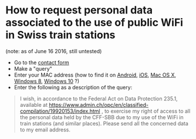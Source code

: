 How to request personal data associated to the use of public WiFi in Swiss train stations
=========================================================================================

(note: as of June 16 2016, still untested)

- Go to the [contact form](http://www.sbb.ch/en/station-services/am-bahnhof/dhl-service-point/free-wifi.html#contact_form)
- Make a "query"
- Enter your MAC address (how to find it on [Android](http://optimum.custhelp.com/app/answers/detail/a_id/2820/~/finding-the-mac-address-on-an-android-phone-or-android-tablet), [iOS](https://help.utk.edu/kb/index2.php?func=show&e=2099), [Mac OS X](http://www.iclarified.com/30929/how-to-find-your-mac-address-in-mac-os-x), [Windows 8](https://kb.wisc.edu/helpdesk/page.php?id=27309), [Windows 10](http://www.laptopmag.com/articles/find-mac-address-windows-10) ?)
- Enter the following as a description of the query:

> I wish, in accordance to the Federal Act on Data Protection 235.1, available at https://www.admin.ch/opc/en/classified-compilation/19920153/index.html , to exercise my right of access to all the personal data held by the CFF-SBB due to my use of the WiFi in train stations (and similar places). Please send all the concerned data to my email address.
